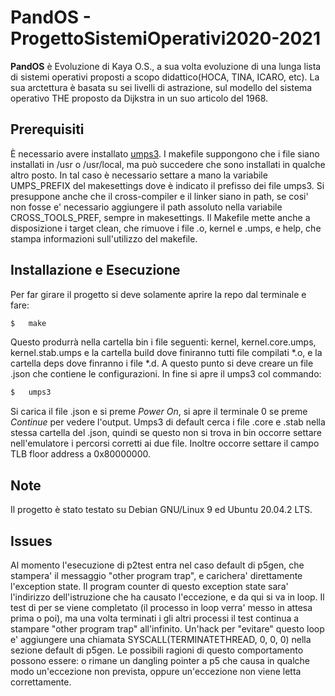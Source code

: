# PandOS - ProgettoSistemiOperativi2020-2021

**PandOS** è Evoluzione di Kaya O.S., a sua volta evoluzione di una lunga lista di sistemi operativi proposti a scopo didattico(HOCA, TINA, ICARO, etc). La sua arctettura è basata su sei livelli di astrazione, sul modello del sistema operativo THE proposto da Dijkstra in un suo articolo del 1968.

## Prerequisiti

È necessario avere installato [umps3](https://github.com/virtualsquare/umps3). I makefile suppongono che i file siano installati in /usr o /usr/local, ma può succedere che sono installati in qualche altro posto. In tal caso è necessario settare a mano la variabile UMPS\_PREFIX del makesettings dove è indicato il prefisso dei file umps3. Si presuppone anche che il cross-compiler e il linker siano in path, se cosi' non fosse e' necessario aggiungere il path assoluto nella variabile CROSS\_TOOLS\_PREF, sempre in makesettings.
Il Makefile mette anche a disposizione i target clean, che rimuove i file .o, kernel e .umps, e help, che stampa informazioni sull'utilizzo del makefile.

## Installazione e Esecuzione

Per far girare il progetto si deve solamente aprire la repo dal terminale e fare:

```bash
$	make
```

Questo produrrà nella cartella bin i file seguenti: kernel, kernel.core.umps, kernel.stab.umps e la cartella build dove finiranno tutti file compilati \*.o, 
e la cartella deps dove finranno i file \*.d. A questo punto si deve creare un file .json che contiene le configurazioni. 
In fine si apre il umps3 col commando:

```bash
$	umps3
```

Si carica il file .json e si preme *Power On*, si apre il terminale 0 se preme *Continue* per vedere l'output.
Umps3 di default cerca i file .core e .stab nella stessa cartella del .json, quindi se questo non si trova in bin occorre settare nell'emulatore i percorsi corretti ai due file. Inoltre occorre
settare il campo TLB floor address a 0x80000000.

## Note

Il progetto è stato testato su Debian GNU/Linux 9 ed Ubuntu 20.04.2 LTS.

## Issues

Al momento l'esecuzione di p2test entra nel caso default di p5gen, che stampera' il messaggio "other program trap", e carichera' direttamente l'exception state.
Il program counter di questo exception state sara' l'indirizzo dell'istruzione che ha causato l'eccezione, e da qui si va in loop. Il test di per se viene completato
(il processo in loop verra' messo in attesa prima o poi), ma una volta terminati i gli altri processi il test continua a stampare "other program trap" all'infinito.
Un'hack per "evitare" questo loop e' aggiungere una chiamata SYSCALL(TERMINATETHREAD, 0, 0, 0) nella sezione default di p5gen.
Le possibili ragioni di questo comportamento possono essere: o rimane un dangling pointer a p5 che causa in qualche modo un'eccezione non prevista,
oppure un'eccezione non viene letta correttamente.
